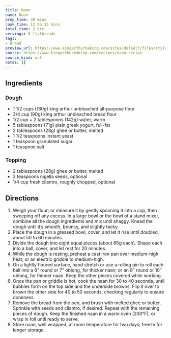```yaml
---
title: Naan
name: Naan
prep_time: 30 mins
cook_time: 12 to 15 mins
total_time: 2 hrs
servings: 8 flatbreads
tags:
- Bread
preview_url: https://www.kingarthurbaking.com/sites/default/files/styles/featured_image/public/2021-02/naan-3.jpg?itok=xPP3zs5s
source: https://www.kingarthurbaking.com/recipes/naan-recipe
source_kind: url
notes: []
---
```


## Ingredients
### Dough
- 1 1/2 cups (180g) king arthur unbleached all-purpose flour
- 3/4 cup (90g) king arthur unbleached bread flour
- 1/2 cup + 2 tablespoons (142g) water, warm
- 5 tablespoons (71g) plain greek yogurt, full-fat
- 2 tablespoons (28g) ghee or butter, melted
- 1 1/2 teaspoons instant yeast
- 1 teaspoon granulated sugar
- 1 teaspoon salt

### Topping
- 2 tablespoons (28g) ghee or butter, melted
- 2 teaspoons nigella seeds, optional
- 1/4 cup fresh cilantro, roughly chopped, optional


## Directions
1. Weigh your flour; or measure it by gently spooning it into a cup, then sweeping off any excess. In a large bowl or the bowl of a stand mixer, combine all the dough ingredients and mix until shaggy. Knead the dough until it’s smooth, bouncy, and slightly tacky.
2. Place the dough in a greased bowl, cover, and let it rise until doubled, about 50 to 60 minutes.
3. Divide the dough into eight equal pieces (about 65g each). Shape each into a ball, cover, and let rest for 20 minutes.
4. While the dough is resting, preheat a cast iron pan over medium-high heat, or an electric griddle to medium-high.
5. On a lightly floured surface, hand stretch or use a rolling pin to roll each ball into a 6” round or 7" oblong, for thicker naan; or an 8" round or 10” oblong, for thinner naan. Keep the other pieces covered while working.
6. Once the pan or griddle is hot, cook the naan for 30 to 40 seconds, until bubbles form on the top side and the underside browns. Flip it over to brown the other side for 40 to 50 seconds, checking regularly to ensure doneness.
7. Remove the bread from the pan, and brush with melted ghee or butter. Sprinkle with seeds and cilantro, if desired. Repeat with the remaining pieces of dough. Keep the finished naan in a warm oven (200°F), or wrap in foil until ready to serve.
8. Store naan, well wrapped, at room temperature for two days; freeze for longer storage.
